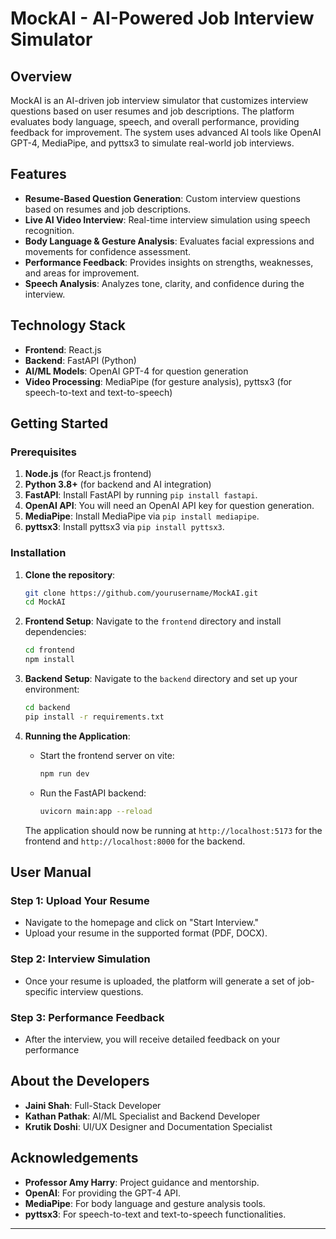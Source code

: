 # MockAI - AI-Powered Job Interview Simulator

## Overview

MockAI is an AI-driven job interview simulator that customizes interview questions based on user resumes and job descriptions. The platform evaluates body language, speech, and overall performance, providing feedback for improvement. The system uses advanced AI tools like OpenAI GPT-4, MediaPipe, and pyttsx3 to simulate real-world job interviews.

## Features

- **Resume-Based Question Generation**: Custom interview questions based on resumes and job descriptions.
- **Live AI Video Interview**: Real-time interview simulation using speech recognition.
- **Body Language & Gesture Analysis**: Evaluates facial expressions and movements for confidence assessment.
- **Performance Feedback**: Provides insights on strengths, weaknesses, and areas for improvement.
- **Speech Analysis**: Analyzes tone, clarity, and confidence during the interview.

## Technology Stack

- **Frontend**: React.js
- **Backend**: FastAPI (Python)
- **AI/ML Models**: OpenAI GPT-4 for question generation
- **Video Processing**: MediaPipe (for gesture analysis), pyttsx3 (for speech-to-text and text-to-speech)

## Getting Started

### Prerequisites

1. **Node.js** (for React.js frontend)
2. **Python 3.8+** (for backend and AI integration)
3. **FastAPI**: Install FastAPI by running `pip install fastapi`.
4. **OpenAI API**: You will need an OpenAI API key for question generation.
5. **MediaPipe**: Install MediaPipe via `pip install mediapipe`.
6. **pyttsx3**: Install pyttsx3 via `pip install pyttsx3`.

### Installation

1. **Clone the repository**:

   ```bash
   git clone https://github.com/yourusername/MockAI.git
   cd MockAI
   ```

2. **Frontend Setup**:
   Navigate to the `frontend` directory and install dependencies:

   ```bash
   cd frontend
   npm install
   ```

3. **Backend Setup**:
   Navigate to the `backend` directory and set up your environment:

   ```bash
   cd backend
   pip install -r requirements.txt
   ```

4. **Running the Application**:

   - Start the frontend server on vite:
     ```bash
     npm run dev
     ```
   - Run the FastAPI backend:
     ```bash
     uvicorn main:app --reload
     ```

   The application should now be running at `http://localhost:5173` for the frontend and `http://localhost:8000` for the backend.

## User Manual

### Step 1: Upload Your Resume

- Navigate to the homepage and click on "Start Interview."
- Upload your resume in the supported format (PDF, DOCX).

### Step 2: Interview Simulation

- Once your resume is uploaded, the platform will generate a set of job-specific interview questions.

### Step 3: Performance Feedback

- After the interview, you will receive detailed feedback on your performance

## About the Developers

- **Jaini Shah**: Full-Stack Developer
- **Kathan Pathak**: AI/ML Specialist and Backend Developer
- **Krutik Doshi**: UI/UX Designer and Documentation Specialist

## Acknowledgements

- **Professor Amy Harry**: Project guidance and mentorship.
- **OpenAI**: For providing the GPT-4 API.
- **MediaPipe**: For body language and gesture analysis tools.
- **pyttsx3**: For speech-to-text and text-to-speech functionalities.

---
